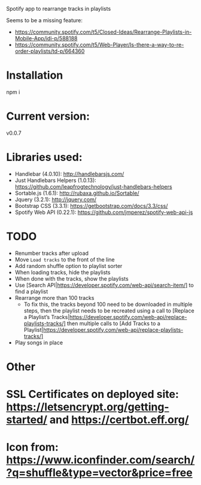 Spotify app to rearrange tracks in playlists

Seems to be a missing feature:
* https://community.spotify.com/t5/Closed-Ideas/Rearrange-Playlists-in-Mobile-App/idi-p/588188
* https://community.spotify.com/t5/Web-Player/Is-there-a-way-to-re-order-playlists/td-p/664360

# Installation
npm i

# Current version:
v0.0.7

# Libraries used:
* Handlebar (4.0.10): http://handlebarsjs.com/
* Just Handlebars Helpers (1.0.13): https://github.com/leapfrogtechnology/just-handlebars-helpers
* Sortable.js (1.6.1): http://rubaxa.github.io/Sortable/
* Jquery (3.2.1): http://jquery.com/
* Bootstrap CSS (3.3.1): https://getbootstrap.com/docs/3.3/css/
* Spotify Web API (0.22.1): https://github.com/jmperez/spotify-web-api-js

# TODO
* Renumber tracks after upload
* Move `Load tracks` to the front of the line
* Add random shuffle option to playlist sorter
* When loading tracks, hide the playlists
* When done with the tracks, show the playlists
* Use [Search API|https://developer.spotify.com/web-api/search-item/] to find a playlist
* Rearrange more than 100 tracks
  * To fix this, the tracks beyond 100 need to be downloaded in multiple steps, 
    then the playlist needs to be recreated using a call to [Replace a Playlist’s Tracks|https://developer.spotify.com/web-api/replace-playlists-tracks/]
    then multiple calls to [Add Tracks to a Playlist|https://developer.spotify.com/web-api/replace-playlists-tracks/]
* Play songs in place

# Other
# SSL Certificates on deployed site: https://letsencrypt.org/getting-started/ and https://certbot.eff.org/
# Icon from: https://www.iconfinder.com/search/?q=shuffle&type=vector&price=free
